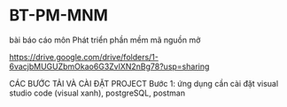 # BT-PM-MNM
bài báo cáo môn Phát triển phần mềm mã nguồn mở 

https://drive.google.com/drive/folders/1-6vacjbMUGUZbmOkao6G3ZvlXN2nBg78?usp=sharing

CÁC BƯỚC TẢI VÀ CÀI ĐẶT PROJECT
Bước 1: ứng dụng cần cài đặt
visual studio code (visual xanh), postgreSQL, postman
